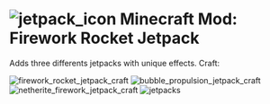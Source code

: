 # ![jetpack_icon](https://github.com/luccaPossamai/FireworkRocketJetpackMod-FORGE/assets/110493821/8be8057a-7066-4205-8624-192b9a631ac2) Minecraft Mod: Firework Rocket Jetpack   
Adds three differents jetpacks with unique effects.
  Craft:

![firework_rocket_jetpack_craft](https://github.com/luccaPossamai/FireworkRocketJetpackMod-FORGE/assets/110493821/27b58f44-b4a2-4d57-8d88-ab0c6c682cdb)
![bubble_propulsion_jetpack_craft](https://github.com/luccaPossamai/FireworkRocketJetpackMod-FORGE/assets/110493821/c5c38914-cbff-4b33-9619-e535a5c975b3)
![netherite_firework_jetpack_craft](https://github.com/luccaPossamai/FireworkRocketJetpackMod-FORGE/assets/110493821/d799ab49-58ad-4676-80fc-f734398680a4)
![jetpacks](https://github.com/luccaPossamai/FireworkRocketJetpackMod-FORGE/assets/110493821/9c425e56-9ad6-4922-8ca6-10492e21640e)
